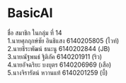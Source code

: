 # BasicAI<br>
ชื่อ สมาชิก ในกลุ่ม ที่ 14<br>
1.นายศุภฤกษ์ชัย อินธิแสง 6140205805 (ไวท์)<br>
2.นายธีระพัฒน์  ธนะนู 6140202844 (JB)<br>
3.นายณัฐพนธ์  ฐิติภัค 6140201911 (ริว)<br>
4.นายอัจฉริยะ  บงบุตร 6140206969 (เสือ)<br>
5.นางจิรารัตน์ หวานแท้ 6140201259 (บี้)<br>
